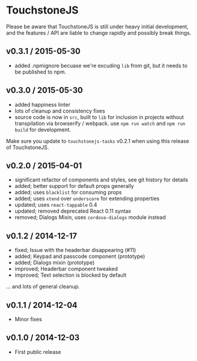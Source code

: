 # TouchstoneJS

Please be aware that TouchstoneJS is still under heavy initial development, and the features / API are liable to change rapidly and possibly break things.

## v0.3.1 / 2015-05-30

* added .npmignore becuase we're excuding `lib` from git, but it needs to be published to npm.

## v0.3.0 / 2015-05-30

* added happiness linter
* lots of cleanup and consistency fixes
* source code is now in `src`, built to `lib` for inclusion in projects without transpilation via browserify / webpack. use `npm run watch` and `npm run build` for development.

Make sure you update to `touchstonejs-tasks` v0.2.1 when using this release of TouchstoneJS.

## v0.2.0 / 2015-04-01

* significant refactor of components and styles, see git history for details
* added; better support for default props generally
* added; uses `blacklist` for consuming props
* added; uses `xtend` over `underscore` for extending properties
* updated; uses `react-tappable` 0.4
* updated; removed deprecated React 0.11 syntax
* removed; Dialogs Mixin, uses `cordova-dialogs` module instead

## v0.1.2 / 2014-12-17

* fixed; Issue with the headerbar disappearing (#11)
* added; Keypad and passcode component (prototype)
* added; Dialogs mixin (prototype)
* improved; Headerbar component tweaked
* improved; Text selection is blocked by default

... and lots of general cleanup.


## v0.1.1 / 2014-12-04

* Minor fixes


## v0.1.0 / 2014-12-03

* First public release
